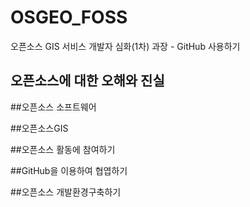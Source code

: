 # OSGEO_FOSS
오픈소스 GIS 서비스 개발자 심화(1차) 과장 - GitHub 사용하기

## 오픈소스에 대한 오해와 진실

##오픈소스 소프트웨어

##오픈소스GIS

##오픈소스 활동에 참여하기

##GitHub을 이용하여 협엽하기

##오픈소스 개발환경구축하기
